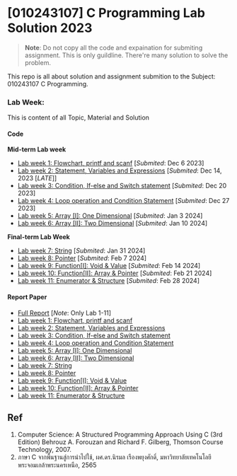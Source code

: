 # [010243107] C Programming Lab Solution 2023
>**Note**: Do not copy all the code and expaination for submiting assignment. This is only guildline. There're many solution to solve the problem.

This repo is all about solution and assignment submition to the Subject: 010243107 C Programming.

### Lab Week:
This is content of all Topic, Material and Solution
#### Code
**Mid-term Lab week**
- [Lab week 1: Flowchart, printf and scanf](Lab1/) [*Submited*: Dec 6 2023]
- [Lab week 2: Statement, Variables and Expressions](Lab2/) [*Submited*: Dec 14, 2023 [*LATE*]]
- [Lab week 3: Condition, If-else and Switch statement](Lab3/) [*Submited*: Dec 20 2023]
- [Lab week 4: Loop operation and Condition Statement](Lab4/) [*Submited*: Dec 27 2023]
- [Lab week 5: Array [I]: One Dimensional](Lab5/) [*Submited*: Jan 3 2024]
- [Lab week 6: Array [II]: Two Dimensional](Lab6/) [*Submited*: Jan 10 2024]

**Final-term Lab Week**
- [Lab week 7: String](Lab7/) [*Submited*: Jan 31 2024]
- [Lab week 8: Pointer](Lab8/) [*Submited*: Feb 7 2024]
- [Lab week 9: Function[I]: Void & Value](Lab9/) [*Submited*: Feb 14 2024]
- [Lab week 10: Function[II]: Array & Pointer](Lab10/) [*Submited*: Feb 21 2024]
- [Lab week 11: Enumerator & Structure](Lab11/) [*Submited*: Feb 28 2024]

#### Report Paper
- [Full Report](main.pdf) [*Note*: Only Lab 1-11]
- [Lab week 1: Flowchart, printf and scanf](Lab1/Lab1.pdf)
- [Lab week 2: Statement, Variables and Expressions](Lab2/Lab2.pdf)
- [Lab week 3: Condition, If-else and Switch statement](Lab3/Lab3.pdf)
- [Lab week 4: Loop operation and Condition Statement](Lab4/Lab4.pdf)
- [Lab week 5: Array [I]: One Dimensional](Lab5/Lab5.pdf)
- [Lab week 6: Array [II]: Two Dimensional](Lab6/Lab6.pdf)
- [Lab week 7: String](Lab7/Lab7.pdf)
- [Lab week 8: Pointer](Lab8/Lab8.pdf)
- [Lab week 9: Function[I]: Void & Value](Lab9/Lab9.pdf)
- [Lab week 10: Function[II]: Array & Pointer](Lab10/Lab10.pdf)
- [Lab week 11: Enumerator & Structure](Lab11/Lab11.pdf)

## Ref
1. Computer Science: A Structured Programming Approach Using C
(3rd Edition)
Behrouz A. Forouzan and Richard F. Gilberg,
Thomson Course Technology, 2007. 
2. ภาษา C จากพื้นฐานสู่การนำไปใช้, ผศ.ดร.นิรมล เรืองพยุงศักดิ์, มหาวิทยาลัยเทคโนโลยีพระจอมเกล้าพระนครเหนือ, 2565
